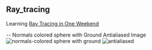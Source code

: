 ## Ray_tracing
Learning [Ray Tracing in One Weekend](https://raytracing.github.io/books/RayTracingInOneWeekend.html#)  

<ref> -- Normals colored sphere with Ground                               Antialiased Image </ref>   
![normals-colored sphere with ground](https://user-images.githubusercontent.com/26850135/85186868-7146d880-b269-11ea-923d-ff809604f1e9.png) ![antialiased](https://user-images.githubusercontent.com/26850135/85186870-73a93280-b269-11ea-9b29-2817bb14adc3.png)  

